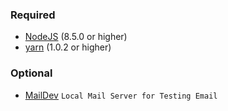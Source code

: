 ### Required
- [NodeJS](https://nodejs.org/en/download/) (8.5.0 or higher)
- [yarn](https://yarnpkg.com/en/) (1.0.2 or higher)

### Optional
- [MailDev](http://danfarrelly.nyc/MailDev/) `Local Mail Server for Testing Email`

